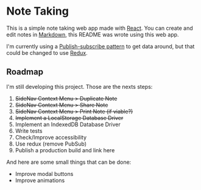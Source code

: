 # Note Taking

This is a simple note taking web app made with [React](https://reactjs.org/). You can create and edit notes in [Markdown](https://pt.wikipedia.org/wiki/Markdown), this README was wrote using this web app.

I'm currently using a [Publish-subscribe pattern](https://en.wikipedia.org/wiki/Publish%E2%80%93subscribe_pattern) to get data around, but that could be changed to use [Redux](https://redux.js.org/).

## Roadmap

I'm still developing this project. Those are the nexts steps:

1. ~~SideNav Context Menu > Duplicate Note~~
2. ~~SideNav Context Menu > Share Note~~
3. ~~SideNav Context Menu > Print Note (if viable?)~~
4. ~~Implement a LocalStorage Database Driver~~
5. Implement an IndexedDB Database Driver
6. Write tests
7. Check/Improve accessibility
8. Use redux (remove PubSub)
9. Publish a production build and link here

And here are some small things that can be done:

- Improve modal buttons
- Improve animations